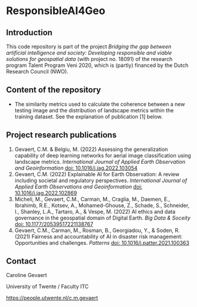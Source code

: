 # ResponsibleAI4Geo

## Introduction
This code repository is part of the project *Bridging the gap between artificial intelligence and society: Developing responsible and viable solutions for geospatial data* (with project no. 18091) of the research program Talent Program Veni 2020, which is (partly) financed by the Dutch Research Council (NWO).

## Content of the repository
- The similarity metrics used to calculate the coherence between a new testing image and the distribution of landscape metrics within the training dataset. See the explanation of publication [1] below.

## Project research publications
1. Gevaert, C.M. & Belgiu, M. (2022) Assessing the generalization capability of deep learning networks for aerial image classification using landscape metrics. *International Journal of Applied Earth Observation and Geoinformation* [doi: 10.1016/j.jag.2022.103054](https://doi.org/10.1016/j.jag.2022.103054)
2. Gevaert, C.M. (2022) Explainable AI for Earth Observation: A review including societal and regulatory perspectives. *International Journal of Applied Earth Observations and Geoinformation*  [doi: 10.1016/j.jag.2022.102869](https://doi.org/10.1016/j.jag.2022.102869)
3. Micheli, M., Gevaert, C.M., Carman, M., Craglia, M., Daemen, E., Ibrahimb, R.E., Kotsev, A., Mohamed-Ghouse, Z., Schade, S., Schneider, I., Shanley, L.A., Tartaro, A., & Vespe, M. (2022) AI ethics and data governance in the geospatial domain of Digital Earth. *Big Data & Soceity* [doi: 10.1177/20539517221138767](https://doi.org/10.1177/20539517221138767)
4. Gevaert, C.M., Carman, M., Rosman, B., Georgiadou, Y., & Soden, R. (2021) Fairness and accountability of AI in disaster risk management: Opportunities and challenges. *Patterns* [doi: 10.1016/j.patter.2021.100363](https://doi.org/10.1016/j.patter.2021.100363)

## Contact
Caroline Gevaert

University of Twente / Faculty ITC

https://people.utwente.nl/c.m.gevaert 
